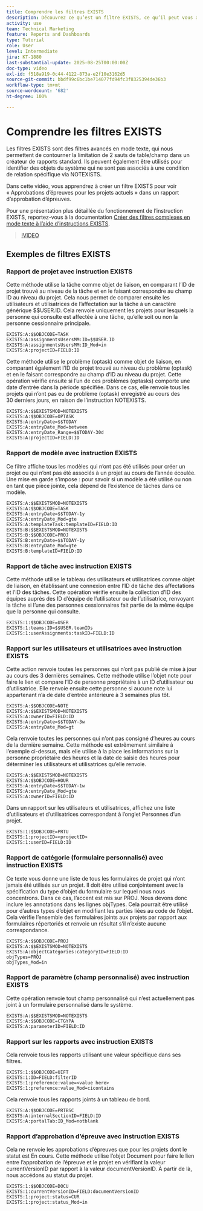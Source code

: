 ```yaml
---
title: Comprendre les filtres EXISTS
description: Découvrez ce qu’est un filtre EXISTS, ce qu’il peut vous apporter et comment en créer un à partir de zéro. Consultez également de nombreux exemples utiles de filtres EXISTS.
activity: use
team: Technical Marketing
feature: Reports and Dashboards
type: Tutorial
role: User
level: Intermediate
jira: KT-1880
last-substantial-update: 2025-08-25T00:00:00Z
doc-type: video
exl-id: f518a919-0c44-4122-873a-e2f10e3162d5
source-git-commit: bbdf99c6bc1be714077fd94fc3f8325394de36b3
workflow-type: tm+mt
source-wordcount: '682'
ht-degree: 100%

---
```


# Comprendre les filtres EXISTS

Les filtres EXISTS sont des filtres avancés en mode texte, qui nous permettent de contourner la limitation de 2 sauts de table/champ dans un créateur de rapports standard. Ils peuvent également être utilisés pour identifier des objets du système qui ne sont pas associés à une condition de relation spécifique via NOTEXISTS.

Dans cette vidéo, vous apprendrez à créer un filtre EXISTS pour voir « Approbations d’épreuves pour les projets actuels » dans un rapport d’approbation d’épreuves.

Pour une présentation plus détaillée du fonctionnement de l’instruction EXISTS, reportez-vous à la documentation [Créer des filtres complexes en mode texte à l’aide d’instructions EXISTS](https://experienceleague.adobe.com/fr/docs/workfront/using/reporting/reports/text-mode/create-complex-text-mode-filters-using-exists-statements).

>[!VIDEO](https://video.tv.adobe.com/v/3471205/?quality=12&learn=on&enablevpops=1&captions=fre_fr)

## Exemples de filtres EXISTS

### Rapport de projet avec instruction EXISTS

Cette méthode utilise la tâche comme objet de liaison, en comparant l’ID de projet trouvé au niveau de la tâche et en le faisant correspondre au champ ID au niveau du projet. Cela nous permet de comparer ensuite les utilisateurs et utilisatrices de l’affectation sur la tâche à un caractère générique $$USER.ID. Cela renvoie uniquement les projets pour lesquels la personne qui consulte est affectée à une tâche, qu’elle soit ou non la personne cessionnaire principale.

```
EXISTS:A:$$OBJCODE=TASK
EXISTS:A:assignmentsUsersMM:ID=$$USER.ID
EXISTS:A:assignmentsUsersMM:ID_Mod=in
EXISTS:A:projectID=FIELD:ID
```


Cette méthode utilise le problème (optask) comme objet de liaison, en comparant également l’ID de projet trouvé au niveau du problème (optask) et en le faisant correspondre au champ d’ID au niveau du projet. Cette opération vérifie ensuite si l’un de ces problèmes (optasks) comporte une date d’entrée dans la période spécifiée. Dans ce cas, elle renvoie tous les projets qui n’ont pas eu de problème (optask) enregistré au cours des 30 derniers jours, en raison de l’instruction NOTEXISTS.

```
EXISTS:A:$$EXISTSMOD=NOTEXISTS
EXISTS:A:$$OBJCODE=OPTASK
EXISTS:A:entryDate=$$TODAY
EXISTS:A:entryDate_Mod=between
EXISTS:A:entryDate_Range=$$TODAY-30d
EXISTS:A:projectID=FIELD:ID
```

### Rapport de modèle avec instruction EXISTS

Ce filtre affiche tous les modèles qui n’ont pas été utilisés pour créer un projet ou qui n’ont pas été associés à un projet au cours de l’année écoulée. Une mise en garde s’impose : pour savoir si un modèle a été utilisé ou non en tant que pièce jointe, cela dépend de l’existence de tâches dans ce modèle.

```
EXISTS:A:$$EXISTSMOD=NOTEXISTS
EXISTS:A:$$OBJCODE=TASK
EXISTS:A:entryDate=$$TODAY-1y
EXISTS:A:entryDate_Mod=gte
EXISTS:A:templateTask:templateID=FIELD:ID
EXISTS:B:$$EXISTSMOD=NOTEXISTS
EXISTS:B:$$OBJCODE=PROJ
EXISTS:B:entryDate=$$TODAY-1y
EXISTS:B:entryDate_Mod=gte
EXISTS:B:templateID=FIELD:ID
```

### Rapport de tâche avec instruction EXISTS

Cette méthode utilise le tableau des utilisateurs et utilisatrices comme objet de liaison, en établissant une connexion entre l’ID de tâche des affectations et l’ID des tâches. Cette opération vérifie ensuite la collection d’ID des équipes auprès des ID d’équipe de l’utilisateur ou de l’utilisatrice, renvoyant la tâche si l’une des personnes cessionnaires fait partie de la même équipe que la personne qui consulte.

```
EXISTS:1:$$OBJCODE=USER
EXISTS:1:teams:ID=$$USER.teamIDs
EXISTS:1:userAssignments:taskID=FIELD:ID
```

### Rapport sur les utilisateurs et utilisatrices avec instruction EXISTS

Cette action renvoie toutes les personnes qui n’ont pas publié de mise à jour au cours des 3 dernières semaines. Cette méthode utilise l’objet note pour faire le lien et compare l’ID de personne propriétaire à un ID d’utilisateur ou d’utilisatrice. Elle renvoie ensuite cette personne si aucune note lui appartenant n’a de date d’entrée antérieure à 3 semaines plus tôt.

```
EXISTS:A:$$OBJCODE=NOTE
EXISTS:A:$$EXISTSMOD=NOTEXISTS
EXISTS:A:ownerID=FIELD:ID
EXISTS:A:entryDate=$$TODAY-3w
EXISTS:A:entryDate_Mod=gt
```

Cela renvoie toutes les personnes qui n’ont pas consigné d’heures au cours de la dernière semaine. Cette méthode est extrêmement similaire à l’exemple ci-dessus, mais elle utilise à la place les informations sur la personne propriétaire des heures et la date de saisie des heures pour déterminer les utilisateurs et utilisatrices qu’elle renvoie.

```
EXISTS:A:$$EXISTSMOD=NOTEXISTS
EXISTS:A:$$OBJCODE=HOUR
EXISTS:A:entryDate=$$TODAY-1w
EXISTS:A:entryDate_Mod=gte
EXISTS:A:ownerID=FIELD:ID
```

Dans un rapport sur les utilisateurs et utilisatrices, affichez une liste d’utilisateurs et d’utilisatrices correspondant à l’onglet Personnes d’un projet.

```
EXISTS:1:$$OBJCODE=PRTU
EXISTS:1:projectID=<projectID>
EXISTS:1:userID=FIELD:ID
```

### Rapport de catégorie (formulaire personnalisé) avec instruction EXISTS

Ce texte vous donne une liste de tous les formulaires de projet qui n’ont jamais été utilisés sur un projet. Il doit être utilisé conjointement avec la spécification du type d’objet du formulaire sur lequel nous nous concentrons. Dans ce cas, l’accent est mis sur PROJ. Nous devons donc inclure les annotations dans les lignes objTypes. Cela pourrait être utilisé pour d’autres types d’objet en modifiant les parties liées au code de l’objet. Cela vérifie l’ensemble des formulaires joints aux projets par rapport aux formulaires répertoriés et renvoie un résultat s’il n’existe aucune correspondance.

```
EXISTS:A:$$OBJCODE=PROJ
EXISTS:A:$$EXISTSMOD=NOTEXISTS
EXISTS:A:objectCategories:categoryID=FIELD:ID
objTypes=PROJ
objTypes_Mod=in
```

### Rapport de paramètre (champ personnalisé) avec instruction EXISTS

Cette opération renvoie tout champ personnalisé qui n’est actuellement pas joint à un formulaire personnalisé dans le système.

```
EXISTS:A:$$EXISTSMOD=NOTEXISTS
EXISTS:A:$$OBJCODE=CTGYPA
EXISTS:A:parameterID=FIELD:ID
```

### Rapport sur les rapports avec instruction EXISTS

Cela renvoie tous les rapports utilisant une valeur spécifique dans ses filtres.

```
EXISTS:1:$$OBJCODE=UIFT
EXISTS:1:ID=FIELD:filterID
EXISTS:1:preference:value=<value here>
EXISTS:1:preference:value_Mod=cicontains
```

Cela renvoie tous les rapports joints à un tableau de bord.

```
EXISTS:A:$$OBJCODE=PRTBSC
EXISTS:A:internalSectionID=FIELD:ID
EXISTS:A:portalTab:ID_Mod=notblank
```

### Rapport d’approbation d’épreuve avec instruction EXISTS

Cela ne renvoie les approbations d’épreuves que pour les projets dont le statut est En cours. Cette méthode utilise l’objet Document pour faire le lien entre l’approbation de l’épreuve et le projet en vérifiant la valeur currentVersionID par rapport à la valeur documentVersionID. À partir de là, nous accédons au statut du projet.

```
EXISTS:1:$$OBJCODE=DOCU
EXISTS:1:currentVersionID=FIELD:documentVersionID
EXISTS:1:project:status=CUR
EXISTS:1:project:status_Mod=in
```

